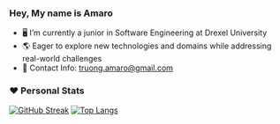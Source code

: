 ### Hey, My name is Amaro

- 🖥️ I’m currently a junior in Software Engineering at Drexel University
- 🌎 Eager to explore new technologies and domains while addressing real-world challenges
- 📲 Contact Info: truong.amaro@gmail.com
  
### ♥️ Personal Stats
[![GitHub Streak](http://github-readme-streak-stats.herokuapp.com?user=AmaroTruong&theme=dark&background=000000)](https://git.io/streak-stats)
[![Top Langs](https://github-readme-stats.vercel.app/api/top-langs/?username=AmaroTruong&layout=compact&theme=vision-friendly-dark)](https://github.com/anuraghazra/github-readme-stats)
